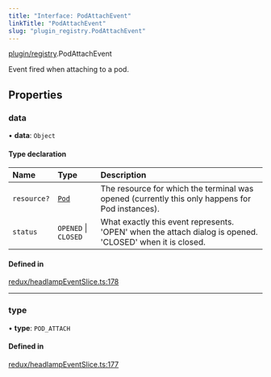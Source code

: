 ```yaml
---
title: "Interface: PodAttachEvent"
linkTitle: "PodAttachEvent"
slug: "plugin_registry.PodAttachEvent"
---
```


[plugin/registry](../modules/plugin_registry.md).PodAttachEvent

Event fired when attaching to a pod.

## Properties

### data

• **data**: `Object`

#### Type declaration

| Name | Type | Description |
| :------ | :------ | :------ |
| `resource?` | [`Pod`](../classes/lib_k8s_pod.Pod.md) | The resource for which the terminal was opened (currently this only happens for Pod instances). |
| `status` | `OPENED` \| `CLOSED` | What exactly this event represents. 'OPEN' when the attach dialog is opened. 'CLOSED' when it is closed. |

#### Defined in

[redux/headlampEventSlice.ts:178](https://github.com/headlamp-k8s/headlamp/blob/2ce94491/frontend/src/redux/headlampEventSlice.ts#L178)

___

### type

• **type**: `POD_ATTACH`

#### Defined in

[redux/headlampEventSlice.ts:177](https://github.com/headlamp-k8s/headlamp/blob/2ce94491/frontend/src/redux/headlampEventSlice.ts#L177)
